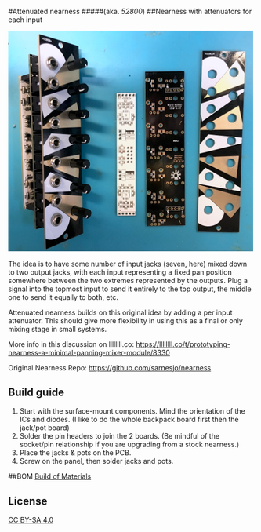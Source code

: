 #Attenuated nearness
#####(aka. *52800*)
##Nearness with attenuators for each input

<img src="nearnessatt.jpg" width="500">

The idea is to have some number of input jacks (seven, here) mixed down to two output jacks, with each input representing a fixed pan position somewhere between the two extremes represented by the outputs. Plug a signal into the topmost input to send it entirely to the top output, the middle one to send it equally to both, etc.

Attenuated nearness builds on this original idea by adding a per input attenuator. This should give more flexibility in using this as a final or only mixing stage in small systems.

More info in this discussion on llllllll.co:
https://llllllll.co/t/prototyping-nearness-a-minimal-panning-mixer-module/8330

Original Nearness Repo: https://github.com/sarnesjo/nearness

## Build guide
1. Start with the surface-mount components. Mind the orientation of the ICs and diodes. (I like to do the whole backpack board first then the jack/pot board)
1. Solder the pin headers to join the 2 boards. (Be mindful of the socket/pin relationship if you are upgrading from a stock nearness.)
1. Place the jacks & pots on the PCB.
1. Screw on the panel, then solder jacks and pots.

##BOM
<a href="nearness_att_bom.csv">Build of Materials</a>

## License
[CC BY-SA 4.0](http://creativecommons.org/licenses/by-sa/4.0/)
